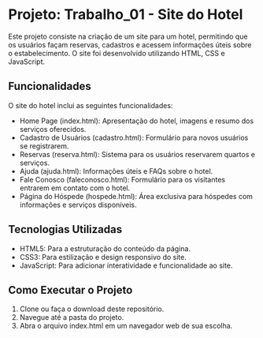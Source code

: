 # Projeto: Trabalho_01 - Site do Hotel
Este projeto consiste na criação de um site para um hotel, permitindo que os usuários façam reservas, cadastros e acessem informações úteis sobre o estabelecimento. O site foi desenvolvido utilizando HTML, CSS e JavaScript.

## Funcionalidades

O site do hotel inclui as seguintes funcionalidades:

<ul>
    <li> Home Page (index.html): Apresentação do hotel, imagens e resumo dos serviços oferecidos.
    <li> Cadastro de Usuários (cadastro.html): Formulário para novos usuários se registrarem.
    <li> Reservas (reserva.html): Sistema para os usuários reservarem quartos e serviços.
    <li>Ajuda (ajuda.html): Informações úteis e FAQs sobre o hotel.
    <li>Fale Conosco (faleconosco.html): Formulário para os visitantes entrarem em contato com o hotel.
    <li>Página do Hóspede (hospede.html): Área exclusiva para hóspedes com informações e serviços disponíveis.
</ul>

## Tecnologias Utilizadas

<ul>
    <li>HTML5: Para a estruturação do conteúdo da página.
    <li>CSS3: Para estilização e design responsivo do site.
    <li>JavaScript: Para adicionar interatividade e funcionalidade ao site.
</ul>

## Como Executar o Projeto
1. Clone ou faça o download deste repositório.
2. Navegue até a pasta do projeto.
3. Abra o arquivo index.html em um navegador web de sua escolha.